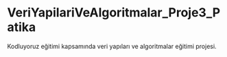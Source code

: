 # VeriYapilariVeAlgoritmalar_Proje3_Patika
Kodluyoruz eğitimi kapsamında veri yapıları ve algoritmalar eğitimi projesi.
